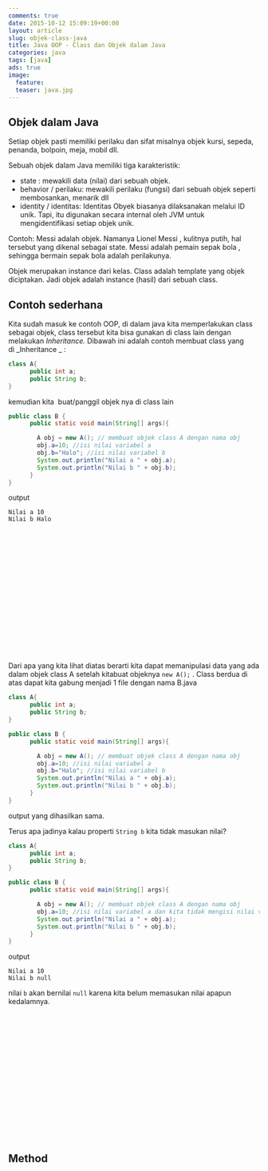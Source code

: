 ```yaml
---
comments: true
date: 2015-10-12 15:09:19+00:00
layout: article
slug: objek-class-java
title: Java OOP - Class dan Objek dalam Java
categories: java
tags: [java]
ads: true
image:
  feature:
  teaser: java.jpg
---
```


## Objek dalam Java

Setiap objek pasti memiliki perilaku dan sifat misalnya objek kursi, sepeda, penanda, bolpoin, meja, mobil dll.

Sebuah objek dalam Java memiliki tiga karakteristik:

* state : mewakili data (nilai) dari sebuah objek.
* behavior / perilaku: mewakili perilaku (fungsi) dari sebuah objek seperti membosankan, menarik dll
* identity / identitas: Identitas Obyek biasanya dilaksanakan melalui ID unik. Tapi, itu digunakan secara internal oleh JVM untuk mengidentifikasi setiap objek unik.

Contoh: Messi adalah objek. Namanya Lionel Messi , kulitnya putih, hal tersebut yang dikenal sebagai state. Messi adalah pemain sepak bola , sehingga bermain sepak bola adalah perilakunya.

Objek merupakan instance dari kelas. Class adalah template  yang objek diciptakan. Jadi objek adalah instance (hasil) dari sebuah class.

## Contoh sederhana

Kita sudah masuk ke contoh OOP, di dalam java kita memperlakukan class sebagai objek, class tersebut kita bisa gunakan di class lain dengan melakukan _Inheritance._ Dibawah ini adalah contoh membuat class yang di _Inheritance _ :



``` java
class A{
      public int a;
      public String b;
}
```



kemudian kita  buat/panggil objek nya di class lain



``` java
public class B {
      public static void main(String[] args){

        A obj = new A(); // membuat objek class A dengan nama obj
        obj.a=10; //isi nilai variabel a
        obj.b="Halo"; //isi nilai variabel b
        System.out.println("Nilai a " + obj.a);
        System.out.println("Nilai b " + obj.b);
      }
}
```



output



    Nilai a 10
    Nilai b Halo



<center><script async src="//pagead2.googlesyndication.com/pagead/js/adsbygoogle.js"></script><!-- BOX--><ins class="adsbygoogle"  style="display:inline-block;width:300px;height:250px" data-ad-client="ca-pub-4504493660273886" data-ad-slot="1638134271"></ins><script>(adsbygoogle = window.adsbygoogle || []).push({});</script></center>


Dari apa yang kita lihat diatas berarti kita dapat memanipulasi data yang ada dalam objek class A setelah kitabuat objeknya `new A();` . Class berdua di atas dapat kita gabung menjadi 1 file dengan nama B.java


``` java
class A{
      public int a;
      public String b;
}

public class B {
      public static void main(String[] args){

        A obj = new A(); // membuat objek class A dengan nama obj
        obj.a=10; //isi nilai variabel a
        obj.b="Halo"; //isi nilai variabel b
        System.out.println("Nilai a " + obj.a);
        System.out.println("Nilai b " + obj.b);
      }
}
````

output yang dihasilkan sama.

Terus apa jadinya kalau properti `String b` kita tidak masukan nilai?


``` java
class A{
      public int a;
      public String b;
}

public class B {
      public static void main(String[] args){

        A obj = new A(); // membuat objek class A dengan nama obj
        obj.a=10; //isi nilai variabel a dan kita tidak mengisi nilai variabel b
        System.out.println("Nilai a " + obj.a);
        System.out.println("Nilai b " + obj.b);
      }
}
````

output

```
Nilai a 10
Nilai b null
```

nilai `b` akan bernilai `null` karena kita belum memasukan nilai apapun kedalamnya.

<center><script async src="//pagead2.googlesyndication.com/pagead/js/adsbygoogle.js"></script><!-- BOX--><ins class="adsbygoogle"  style="display:inline-block;width:300px;height:250px" data-ad-client="ca-pub-4504493660273886" data-ad-slot="1638134271"></ins><script>(adsbygoogle = window.adsbygoogle || []).push({});</script></center>

## Method
